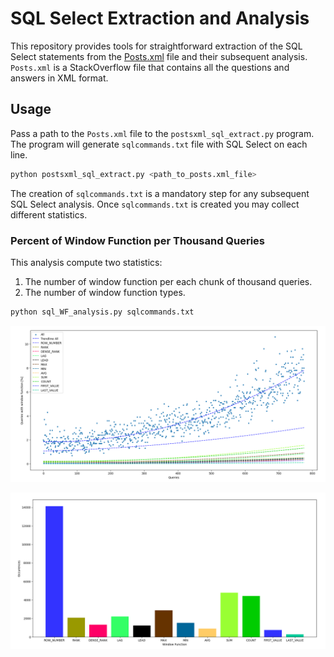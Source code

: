 # SQL Select Extraction and Analysis
This repository provides tools for straightforward extraction of the SQL Select statements from the [Posts.xml](https://archive.org/download/stackexchange/stackoverflow.com-Posts.7z) file and their subsequent analysis. `Posts.xml` is a StackOverflow file that contains all the questions and answers in XML format.

## Usage
Pass a path to the `Posts.xml` file to the `postsxml_sql_extract.py` program. The program will generate `sqlcommands.txt` file with SQL Select on each line. 

```bash
python postsxml_sql_extract.py <path_to_posts.xml_file> 
```

The creation of `sqlcommands.txt` is a mandatory step for any subsequent SQL Select analysis. Once `sqlcommands.txt` is created you may collect different statistics.

### Percent of Window Function per Thousand Queries

This analysis compute two statistics:
1. The number of window function per each chunk of thousand queries. 
2. The number of window function types.

```bash
python sql_WF_analysis.py sqlcommands.txt
``` 
![The number of window function per thousand queries](img/Figure1.png)

![Window function types](img/Figure2.png)
